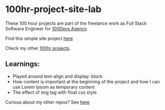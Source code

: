 # 100hr-project-site-lab

These 100 hour projects are part of the freelance work as Full Stack Software Engineer for [100Devs Agency](https://www.linkedin.com/company/100devs/)

Find this simple site project [here](https://100hr-project-site-lab.vercel.app/)

Check my other [100hr projects](https://github.com/agcdtmr/100hr-project-others).

## Learnings:
- Played around text-align and display: block
- How content is important at the beginning of the project and how I can use Lorem Ipsom as temporary content
- The effect of img tag with float css style

Curious about my other repos? See [here](https://github.com/agcdtmr?tab=repositories)

